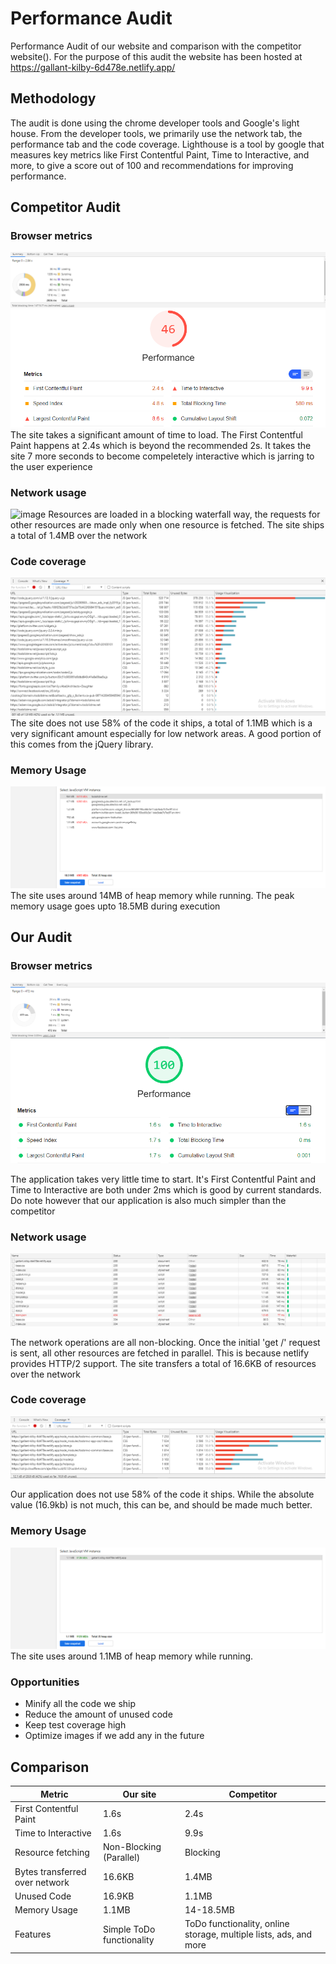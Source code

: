 # Performance Audit

Performance Audit of our website and comparison with the competitor website([](todolistme.net)). For the purpose of this audit the website has been hosted at https://gallant-kilby-6d478e.netlify.app/

## Methodology
The audit is done using the chrome developer tools and Google's light house. From the developer tools, we primarily use the network tab, the performance tab and the code coverage. Lighthouse is a tool by google that measures key metrics like First Contentful Paint, Time to Interactive, and more, to give a score out of 100 and recommendations for improving performance.

## Competitor Audit

### Browser metrics
![image](../img/comp-browser-metrics.png)
![image](../img/comp-lighthouse.png)
The site takes a significant amount of time to load. The First Contentful Paint happens at 2.4s which is beyond the recommended 2s. It takes the site 7 more seconds to become compeletely interactive which is jarring to the user experience

### Network usage
![image](../img/comp-network.png)
Resources are loaded in a blocking waterfall way, the requests for other resources are made only when one resource is fetched. The site ships a total of 1.4MB over the network

### Code coverage
![image](../img/comp-coverage.png)
The site does not use 58% of the code it ships, a total of 1.1MB which is a very significant amount especially for low network areas. A good portion of this comes from the jQuery library.

### Memory Usage
![image](../img/comp-memory.png)
The site uses around 14MB of heap memory while running. The peak memory usage goes upto 18.5MB during execution

## Our Audit

### Browser metrics
![image](../img/our-browser-metrics.png)
![image](../img/our-lighthouse.png)

The application takes very little time to start. It's First Contentful Paint and Time to Interactive are both under 2ms which is good by current standards. Do note however that our application is also much simpler than the competitor

### Network usage
![image](../img/our-network.png)

The network operations are all non-blocking. Once the initial 'get /' request is sent, all other resources are fetched in parallel. This is because netlify provides HTTP/2 support. The site transfers a total of 16.6KB of resources over the network

### Code coverage
![image](../img/our-coverage.png)

Our application does not use 58% of the code it ships. While the absolute value (16.9kb) is not much, this can be, and should be made much better.

### Memory Usage
![image](../img/our-memory.png)
The site uses around 1.1MB of heap memory while running.

### Opportunities
* Minify all the code we ship
* Reduce the amount of unused code
* Keep test coverage high
* Optimize images if we add any in the future

## Comparison

| Metric | Our site | Competitor |
| ------ | -------- | ---------- |
| First Contentful Paint | 1.6s | 2.4s |
| Time to Interactive | 1.6s | 9.9s |
| Resource fetching | Non-Blocking (Parallel) | Blocking |
| Bytes transferred over network | 16.6KB | 1.4MB |
| Unused Code | 16.9KB | 1.1MB |
| Memory Usage | 1.1MB | 14-18.5MB |
| Features | Simple ToDo functionality | ToDo functionality, online storage, multiple lists, ads, and more |
